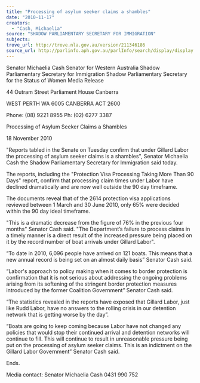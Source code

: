 ```yaml
---
title: "Processing of asylum seeker claims a shambles"
date: "2010-11-17"
creators:
  - "Cash, Michaelia"
source: "SHADOW PARLIAMENTARY SECRETARY FOR IMMIGRATION"
subjects:
trove_url: http://trove.nla.gov.au/version/211346186
source_url: http://parlinfo.aph.gov.au/parlInfo/search/display/display.w3p;query=Id%3A%22media/pressrel/369293%22
---
```


 

 Senator Michaelia Cash  Senator for Western Australia Shadow Parliamentary Secretary for Immigration Shadow Parliamentary Secretary for the Status of Women   Media Release 

 44 Outram Street    Parliament House Canberra 

 WEST PERTH WA 6005   CANBERRA ACT 2600  

 Phone: (08) 9221 8955  Ph: (02) 6277 3387 

 

 

 Processing of Asylum Seeker Claims a Shambles   

 18 November 2010  

 "Reports tabled in the Senate on Tuesday confirm that under Gillard Labor the processing of  asylum seeker claims is a shambles", Senator Michaelia Cash the Shadow Parliamentary  Secretary for Immigration said today. 

 The reports, including the "Protection Visa Processing Taking More Than 90 Days" report, confirm  that processing claim times under Labor have declined dramatically and are now well outside the  90 day timeframe. 

 The documents reveal that of the 2614 protection visa applications reviewed between 1 March  and 30 June 2010, only 65% were decided within the 90 day ideal timeframe.  

 "This is a dramatic decrease from the figure of 76% in the previous four months" Senator Cash  said.   "The Department’s failure to process claims in a timely manner is a direct result of the  increased pressure being placed on it by the record number of boat arrivals under Gillard Labor". 

 “To date in 2010, 6,096 people have arrived on 121 boats. This means that a new annual record  is being set on an almost daily basis” Senator Cash said. 

 “Labor's approach to policy making when it comes to border protection is confirmation that it is not  serious about addressing the ongoing problems arising from its softening of the stringent border  protection measures introduced by the former Coalition Government” Senator Cash said. 

 “The statistics revealed in the reports have exposed that Gillard Labor, just like Rudd Labor, have  no answers to the rolling crisis in our detention network that is getting worse by the day”. 

 “Boats are going to keep coming because Labor have not changed any policies that would stop  their continued arrival and detention networks will continue to fill. This will continue to result in  unreasonable pressure being put on the processing of asylum seeker claims. This is an  indictment on the Gillard Labor Government” Senator Cash said. 

 Ends. 

 

 

 Media contact:   Senator Michaelia Cash   0431 990 752   

